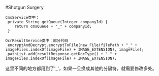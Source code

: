 #Shotgun Surgery
 
 
```
CmsService类中：
 private String getQueue(Integer companyId) {  
    return cmsQueue + "_" + companyId;
 }

OcrResultService类中：部分代码
 encryptAndDecrypt.encryptToFile(new File(filePath + "_" + imageFiles.indexOf(imageFile) + IMAGE_EXTENSION), imageFile);
 pathList.add(resultResponse.getDocType() + "_" + imageFiles.indexOf(imageFile) + IMAGE_EXTENSION);
```
这里不同的地方都用到了'_'，如果一旦换成其他的分隔符，就需要修改多处。